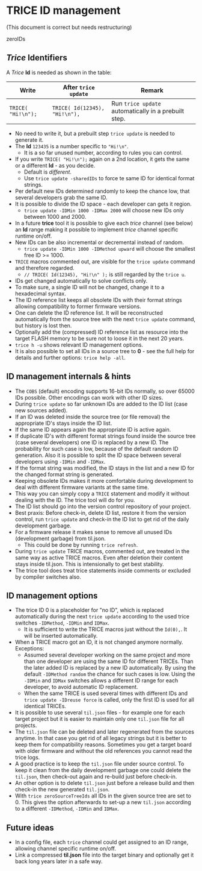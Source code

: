 # TRICE ID management 

(This document is correct but needs restructuring)

zeroIDs

## *Trice* Identifiers

A *Trice* **Id** is needed as shown in the table:

| Write              | After `trice update`          | Remark                                               |
|--------------------|-------------------------------|------------------------------------------------------|
| `TRICE( "Hi!\n");` | `TRICE( Id(12345), "Hi!\n"),` | Run `trice update` automatically in a prebuilt step. |

* No need to write it, but a prebuilt step `trice update` is needed to generate it.
* The **Id** `123435` is a number specific to `"Hi!\n"`.
  * It is a so far unused number, according to rules you can control.
* If you write `TRICE( "Hi!\n");` again on a 2nd location, it gets the same or a different **Id** - as you decide. 
  * Default is *different*.
  * Use  `trice update -sharedIDs` to force te same ID for identical format strings.
* Per default new IDs determined randomly to keep the chance low, that several developers grab the same ID.
* It is possible to divide the ID space - each developer can gets it region.
  * `trice update -IDMin 1000 -IDMax 2000` will choose new IDs only between 1000 and 2000.
* In a future **trice** tool it is possible to give each *trice* channel (see below) an **Id** range making it possible to implement *trice* channel specific runtime on/off.
* New IDs can be also incremental or decremental instead of random.
  * `trice update -IDMin 1000 -IDMethod upward` will choose the smallest free ID >= 1000.
* `TRICE` macros commented out, are visible for the `trice update` command and therefore regarded.
  * `// TRICE( Id(12345), "Hi!\n" );` is still regarded by the `trice u`.
* IDs get changed automatically to solve conflicts only.
* To make sure, a single ID will not be changed, change it to a hexadecimal syntax.
* The ID reference list keeps all obsolete IDs with their format strings allowing compatibility to former firmware versions.
* One can delete the ID reference list. It will be reconstructed automatically from the source tree with the next `trice update` command, but history is lost then.
* Optionally add the (compressed) ID reference list as resource into the target FLASH memory to be sure not to loose it in the next 20 years. 
* `trice h -u` shows relevant ID management options.
* It is also possible to set all IDs in a source tree to **0** - see the full help for details and further options: `trice help -all`.

## ID management internals & hints

- The `COBS` (default) encoding supports 16-bit IDs normally, so over 65000 IDs possible. Other encodings can work with other ID sizes.
- During `trice update` so far unknown IDs are added to the ID list (case new sources added).
- If an ID was deleted inside the source tree (or file removal) the appropriate ID's stays inside the ID list.
- If the same ID appears again the appropriate ID is active again.
- If duplicate ID's with different format strings found inside the source tree (case several developers) one ID is replaced by a new ID. The probability for such case is low, because of the default random ID generation. Also it is possible to split the ID space between several developers using `-IDMin` and `-IDMax`.
- If the format string was modified, the ID stays in the list and a new ID for the changed format string is generated.
- Keeping obsolete IDs makes it more comfortable during development to deal with different firmware variants at the same time.
- This way you can simply copy a `TRICE` statement and modify it without dealing with the ID. The trice tool will do for you.
- The ID list should go into the version control repository of your project.
- Best praxis: Before check-in, delete ID list, restore it from the version control, run `trice update` and check-in the ID list to get rid of the daily development garbage.
- For a firmware release it makes sense to remove all unused IDs (development garbage) from til.json.
  - This could be done by running `trice refresh`.
- During `trice update` TRICE macros, commented out, are treated in the same way as active TRICE macros. Even after deletion their content stays inside til.json. This is intensionally to get best stability.
- The trice tool does treat trice statements inside comments or excluded by compiler switches also.

## ID management options

- The trice ID 0 is a placeholder for "no ID", which is replaced automatically during the next `trice update` according to the used trice switches `-IDMethod`, `-IDMin` and `IDMax`.
  - It is sufficient to write the TRICE macros just without the `Id(0),`. It will be inserted automatically.
- When a TRICE macro got an ID, it is not changed anymore normally. Exceptions:
  - Assumed several developer working on the same project and more than one developer are using the same ID for different TRICEs. Than the later added ID is replaced by a new ID automatically. By using the default `-IDMethod random` the chance for such cases is low. Using the `-IDMin` and `IDMax` switches allows a different ID range for each developer, to avoid automatic ID replacement.
  - When the same TRICE is used several times with different IDs and `trice update -IDreuse force` is called, only the first ID is used for all identical TRICEs.
- It is possible to use several `til.json` files - for example one for each target project but it is easier to maintain only one `til.json` file for all projects.
- The `til.json` file can be deleted and later regenerated from the sources anytime. In that case you get rid of all legacy strings but it is better to keep them for compatibility reasons. Sometimes you get a target board with older firmware and without the old references you cannot read the trice logs.
- A good practice is to keep the `til.json` file under source control. To keep it clean from the daily development garbage one could delete the `til.json`, then check-out again and re-build just before check-in.
- An other option is to delete `til.json` just before a release build and then check-in the new generated `til.json`.
- With `trice zeroSourceTreeIds` all IDs in the given source tree are set to 0. This gives the option afterwards to set-up a new `til.json` according to a different `-IDMethod`, `-IDMin` and `IDMax`.

## Future ideas

- In a config file, each `trice` channel could get assigned to an ID range, allowing channel specific runtime on/off.
- Link a compressed **til.json** file into the target binary and optionally get it back long years later in a safe way.
